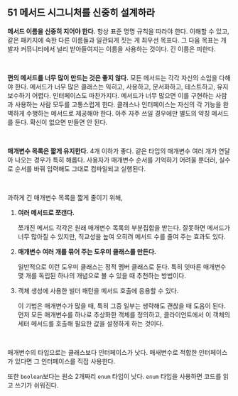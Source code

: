 ## 51 메서드 시그니처를 신중히 설계하라

**메서드 이름을 신중히 지어야 한다.** 항상 표준 명명 규칙을 따라야 한다. 이해할 수 있고, 같은 패키지에 속한 다른 이름들과 일관되게 짓는 게 최우선 목표다. 그 다음 목표는 개발자 커뮤니티에서 널리 받아들여지는 이름을 사용하는 것이다. 긴 이름은 피한다.

<br />

**편의 메서드를 너무 많이 만드는 것은 좋지 않다.** 모든 메서드는 각각 자신의 소임을 다해야 한다. 메서드가 너무 많은 클래스는 익히고, 사용하고, 문서화하고, 테스트하고, 유지보수하기 어렵다. 인터페이스도 마찬가지다. 메서드가 너무 많으면 이를 구현하는 사람과 사용하는 사람 모두를 고통스럽게 한다. 클래스나 인터페이스는 자신의 각 기능을 완벽하게 수행하는 메서드로 제공해야 한다. 아주 자주 쓰일 경우에만 별도의 약칭 메서드를 둔다. 확신이 없으면 만들면 안 된다.

<br />

**매개변수 목록은 짧게 유지한다.** 4개 이하가 좋다. 같은 타입의 매개변수 여러 개가 연달아 나오는 경우가 특히 해롭다. 사용자가 매개변수 순서를 기억하기 어려울 뿐더러, 실수로 순서를 바꿔 입력해도 그대로 컴파일되고 실행된다.

<br />

과하게 긴 매개변수 목록을 짧게 줄이기 위해,

1. **여러 메서드로 쪼갠다.**

   쪼개진 메서드 각각은 원래 매개변수 목록의 부분집합을 받는다. 잘못하면 메서드가 너무 많아질 수 있지만, 직교성을 높여 오히려 메서드 수를 줄여 주는 효과도 있다.

2. **매개변수 여러 개를 묶어 주는 도우미 클래스를 만든다.**

   일반적으로 이런 도우미 클래스는 정적 멤버 클래스로 둔다. 특히 잇따른 매개변수 몇 개를 독립된 하나의 개념으로 볼 수 있을 때 추천하는 방법이다.

3. 객체 생성에 사용한 빌더 패턴을 메서드 호출에 응용할 수 있다. 

   이 기법은 매개변수가 많을 때, 특히 그중 일부는 생략해도 괜찮을 때 도움이 된다. 먼저 모든 매개변수를 하나로 추상화한 객체를 정의하고, 클라이언트에서 이 객체의 세터 메서드를 호출해 필요한 값을 설정하게 하는 것이다.

<br />

매개변수의 타입으로는 클래스보다 인터페이스가 낫다. 매새변수로 적합한 인터페이스가 있다면 그 인터페이스를 직접 사용한다.

또한 `boolean`보다는 원소 2개짜리 `enum` 타입이 낫다. `enum` 타입을 사용하면 코드를 읽고 쓰기가 쉬워진다.

